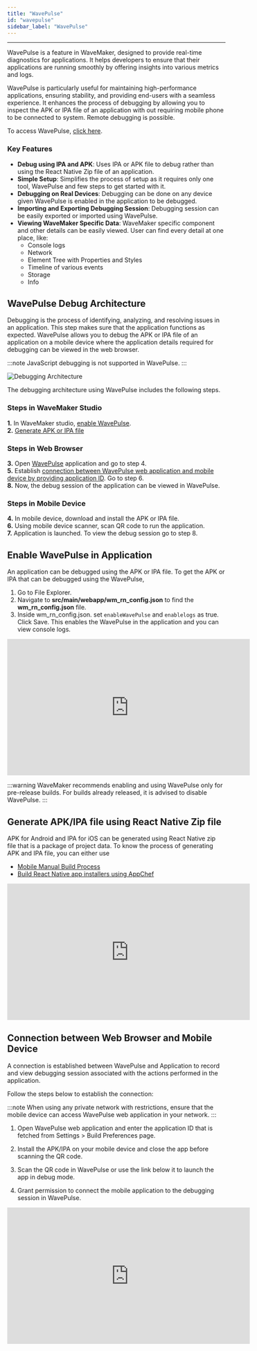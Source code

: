 ```yaml
---
title: "WavePulse"
id: "wavepulse"
sidebar_label: "WavePulse"
---
```

---

WavePulse is a feature in WaveMaker, designed to provide real-time diagnostics for applications. It helps developers to ensure that their applications are running smoothly by offering insights into various metrics and logs.

WavePulse is particularly useful for maintaining high-performance applications, ensuring stability, and providing end-users with a seamless experience. It enhances the process of debugging by allowing you to inspect the APK or IPA file of an application with out requiring mobile phone to be connected to system. Remote debugging is possible.

To access WavePulse, [click here](https://apps.wavemakeronline.com/wavepulse/client).

### Key Features

- **Debug using IPA and APK**: Uses IPA or APK file to debug rather than using the React Native Zip file of an application.
- **Simple Setup**: Simplifies the process of setup as it requires only one tool, WavePulse and few steps to get started with it.
- **Debugging on Real Devices**: Debugging can be done on any device given WavePulse is enabled in the application to be debugged.
- **Importing and Exporting Debugging Session**: Debugging session can be easily exported or imported using WavePulse.
- **Viewing WaveMaker Specific Data**: WaveMaker specific component and other details can be easily viewed. User can find every detail at one place, like:
  - Console logs
  - Network
  - Element Tree with Properties and Styles
  - Timeline of various events
  - Storage
  - Info

## WavePulse Debug Architecture 

Debugging is the process of identifying, analyzing, and resolving issues in an application. This step makes sure that the application functions as expected. WavePulse allows you to debug the APK or IPA file of an application on a mobile device where the application details required for debugging can be viewed in the web browser.

:::note
JavaScript debugging is not supported in WavePulse.
:::

![Debugging Architecture](/learn/assets/wavepulse-architecture.png)

The debugging architecture using WavePulse includes the following steps.

### Steps in WaveMaker Studio

**1.** In WaveMaker studio, [enable WavePulse](#enable-wavepulse-in-application).  
**2.** [Generate APK or IPA file](#generate-apkipa-file-using-react-native-zip-file)

### Steps in Web Browser

**3.** Open [WavePulse](https://apps.wavemakeronline.com/wavepulse/client) application and go to step 4.  
**5.** Establish [connection between WavePulse web application and mobile device by providing application ID](#connection-between-web-browser-and-mobile-device). Go to step 6.  
**8.** Now, the debug session of the application can be viewed in WavePulse.  

### Steps in Mobile Device

**4.** In mobile device, download and install the APK or IPA file.  
**6.** Using mobile device scanner, scan QR code to run the application.  
**7.** Application is launched. To view the debug session go to step 8. 

## Enable WavePulse in Application

An application can be debugged using the APK or IPA file. To get the APK or IPA that can be debugged using the WavePulse,

1. Go to File Explorer.
2. Navigate to **src/main/webapp/wm_rn_config.json** to find the **wm_rn_config.json** file.
3. Inside wm_rn_config.json. set	`enableWavePulse` and `enablelogs` as true. Click Save. This enables the WavePulse in the application and you can view console logs.

<iframe width="560" height="315" src="https://embed.app.guidde.com/playbooks/ppStvsxdQmjNLobnFxCwm8"  frameborder="0" allow="autoplay; encrypted-media" allowfullscreen="allowfullscreen"></iframe>

:::warning
WaveMaker recommends enabling and using WavePulse only for pre-release builds. For builds already released, it is advised to disable WavePulse.
:::

## Generate APK/IPA file using React Native Zip file

APK for Android and IPA for iOS can be generated using React Native zip file that is a package of project data. To know the process of generating APK and IPA file, you can either use

- [Mobile Manual Build Process](https://docs.wavemaker.com/learn/react-native/mobile-build-manual)
- [Build React Native app installers using AppChef](https://docs.wavemaker.com/learn/react-native/build-installers)

<iframe width="560" height="315" src="https://embed.app.guidde.com/playbooks/4aZwY1FHm872fwGw7h989b"  frameborder="0" allow="autoplay; encrypted-media" allowfullscreen="allowfullscreen"></iframe>

## Connection between Web Browser and Mobile Device

A connection is established between WavePulse and Application to record and view debugging session associated with the actions performed in the application.

Follow the steps below to establish the connection:

:::note
When using any private network with restrictions, ensure that the mobile device can access WavePulse web application in your network.
:::

1. Open WavePulse web application and enter the application ID that is fetched from Settings > Build Preferences page.

2. Install the APK/IPA on your mobile device and close the app before scanning the QR code.
3. Scan the QR code in WavePulse or use the link below it to launch the app in debug mode.
4. Grant permission to connect the mobile application to the debugging session in WavePulse.

<iframe width="560" height="315" src="https://www.loom.com/embed/955c51e160a64230bf594aa35b7f5039?sid=e33b7e13-99df-4249-844a-f67cde42cab8" frameborder="0" allow="autoplay; encrypted-media" allowfullscreen="allowfullscreen"></iframe>
